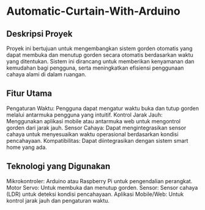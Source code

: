 # Automatic-Curtain-With-Arduino

## Deskripsi Proyek
Proyek ini bertujuan untuk mengembangkan sistem gorden otomatis yang dapat membuka dan menutup gorden secara otomatis berdasarkan waktu yang ditentukan. Sistem ini dirancang untuk memberikan kenyamanan dan kemudahan bagi pengguna, serta meningkatkan efisiensi penggunaan cahaya alami di dalam ruangan.

## Fitur Utama
Pengaturan Waktu: Pengguna dapat mengatur waktu buka dan tutup gorden melalui antarmuka pengguna yang intuitif.
Kontrol Jarak Jauh: Menggunakan aplikasi mobile atau antarmuka web untuk mengontrol gorden dari jarak jauh.
Sensor Cahaya: Dapat mengintegrasikan sensor cahaya untuk menyesuaikan waktu operasional berdasarkan kondisi pencahayaan.
Kompatibilitas: Dapat diintegrasikan dengan sistem smart home yang ada.

## Teknologi yang Digunakan
Mikrokontroler: Arduino atau Raspberry Pi untuk pengendalian perangkat.
Motor Servo: Untuk membuka dan menutup gorden.
Sensor: Sensor cahaya (LDR) untuk deteksi kondisi pencahayaan.
Aplikasi Mobile/Web: Untuk kontrol jarak jauh dan pengaturan waktu.
